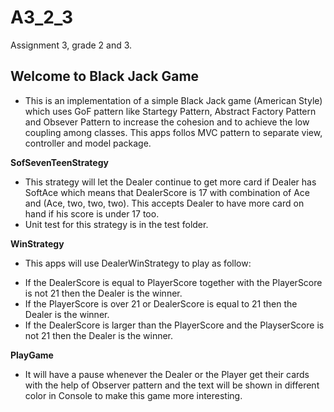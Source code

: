 # A3_2_3

Assignment 3, grade 2 and 3.

## Welcome to Black Jack Game

- This is an implementation of a simple Black Jack game (American Style) which uses GoF pattern like Startegy Pattern, Abstract Factory Pattern and Obsever Pattern to increase the cohesion and to achieve the low coupling among classes. This apps follos MVC pattern to separate view, controller and model package.

**SofSevenTeenStrategy**
- This strategy will let the Dealer continue to get more card if Dealer has SoftAce which means that DealerScore is 17 with combination of Ace and (Ace, two, two, two). This accepts Dealer to have more card on hand if his score is under 17 too.
- Unit test for this strategy is in the test folder.

**WinStrategy**
- This apps will use DealerWinStrategy to play as follow:

+ If the DealerScore is equal to PlayerScore together with the PlayerScore is not 21 then the Dealer is the winner.
+ If the PlayerScore is over 21 or DealerScore is equal to 21 then the Dealer is the winner.
+ If the DealerScore is larger than the PlayerScore and the PlayserScore is not 21 then the Dealer is the winner.

**PlayGame**
- It will have a pause whenever the Dealer or the Player get their cards with the help of Observer pattern and the text
will be shown in different color in Console to make this game more interesting.

